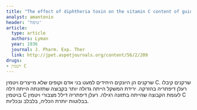 ```yaml
---
title: "The effect of diphtheria toxin on the vitamin C content of guinea pig tissues"
analyst: amantonio
header: 'טיפול'
article:
  type: article
  authors: Lyman
  year: 1936
  journal: J. Pharm. Exp. Ther
  link: http://jpet.aspetjournals.org/content/56/2/209
drugs:
- ויטמין C
---
```


שרקנים הן היונקים היחידים למעט בני אדם וקופים שלא מייצרים ויטמין C.
שרקנים קיבלו רעלן דיפתריה בהזרקה. ירידת המשקל הייתה גדולה יותר בקבוצה שתזונתה הייתה דלה בויטמין C לעומת הקבוצה שהייתה בתזונה רגילה. רעלן דיפתריה דילל מצבורי ויטמין C בבלוטות יותרת הכליה, בלבלב ובכליות.
